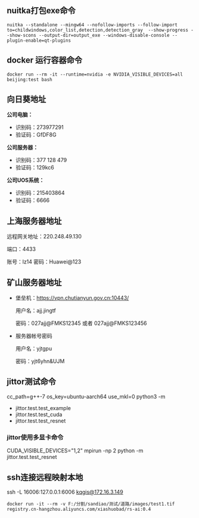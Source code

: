 ## nuitka打包exe命令
```shell
nuitka --standalone --mingw64 --nofollow-imports --follow-import to=childwindows,color_list,detection,detection_gray  --show-progress --show-scons --output-dir=output_exe --windows-disable-console --plugin-enable=qt-plugins
```

## docker 运行容器命令
```shell
docker run --rm -it --runtime=nvidia -e NVIDIA_VISIBLE_DEVICES=all beijing:test bash
```



## 向日葵地址

**公司电脑：**

- 识别码：273977291
- 验证码：GfDF8G

**公司服务器：**

- 识别码：377 128 479
- 验证码：129kc6

**公司UOS系统：**

- 识别码：215403864
- 验证码：6666

## 上海服务器地址

远程网关地址：220.248.49.130

端口：4433

账号：lz14
密码：Huawei@123

## 矿山服务器地址

- 堡垒机：https://vpn.chutianyun.gov.cn:10443/

  用户名：ajj.jingtf

  密码：027ajj@FMKS12345 或者 027ajj@FMKS123456

- 服务器帐号密码

  用户名：yjtgpu

  密码：yjt6yhn&UJM



## jittor测试命令

cc_path=g++-7 os_key=ubuntu-aarch64 use_mkl=0  python3 -m

- jittor.test.test_example
- jittor.test.test_cuda
- jittor.test.test_resnet

### jittor使用多显卡命令

CUDA_VISIBLE_DEVICES="1,2" mpirun -np 2 python -m jittor.test.test_resnet

## ssh连接远程映射本地

ssh -L 16006:127.0.0.1:6006 kqgis@172.16.3.149



```
docker run -it --rm -v ‪F:/分割/sandiao/测试/道路/images/test1.tif registry.cn-hangzhou.aliyuncs.com/xiashuobad/rs-ai:0.4
```

